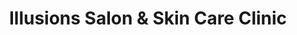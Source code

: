 ---
title: "Illusions Salon & Skin Care Clinic"
url: /west-plains/illusions-salon-und-skin-care-clinic/
shop: Kosmetik
---